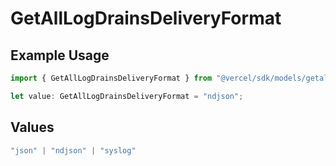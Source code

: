# GetAllLogDrainsDeliveryFormat

## Example Usage

```typescript
import { GetAllLogDrainsDeliveryFormat } from "@vercel/sdk/models/getalllogdrainsop.js";

let value: GetAllLogDrainsDeliveryFormat = "ndjson";
```

## Values

```typescript
"json" | "ndjson" | "syslog"
```